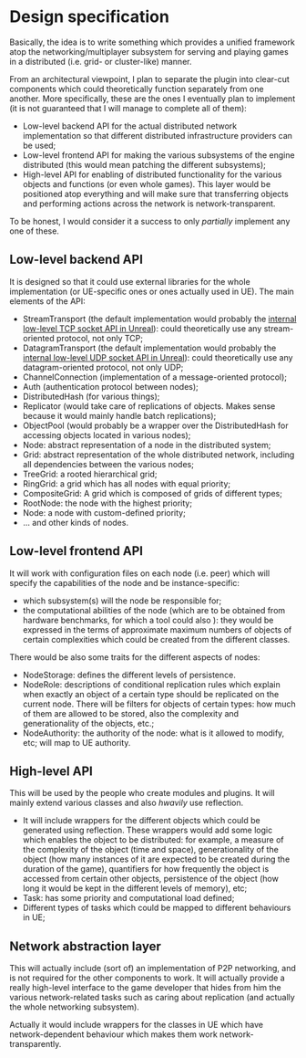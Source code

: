 # Design specification

Basically, the idea is to write something which provides a unified framework atop the networking/multiplayer subsystem for serving and playing games in a distributed (i.e. grid- or cluster-like) manner.

From an architectural viewpoint, I plan to separate the plugin into clear-cut components which could theoretically function separately from one another.
More specifically, these are the ones I eventually plan to implement (it is not guaranteed that I will manage to complete all of them):
* Low-level backend API for the actual distributed network implementation so that different distributed infrastructure providers can be used;
* Low-level frontend API for making the various subsystems of the engine distributed (this would mean patching the different subsystems);
* High-level API for enabling of distributed functionality for the various objects and functions (or even whole games).  This layer would be positioned atop everything and will make sure that transferring objects and performing actions across the network is network-transparent.

To be honest, I would consider it a success to only *partially* implement any one of these.

## Low-level backend API
It is designed so that it could use external libraries for the whole implementation (or UE-specific ones or ones actually used in UE).
The main elements of the API:
* StreamTransport (the default implementation would probably the [internal low-level TCP socket API in Unreal](https://wiki.unrealengine.com/TCP_Socket_Listener,_Receive_Binary_Data_From_an_IP/Port_Into_UE4,_%28Full_Code_Sample%29)):  could theoretically use any stream-oriented protocol, not only TCP;
* DatagramTransport (the default implementation would probably the [internal low-level UDP socket API in Unreal](https://wiki.unrealengine.com/UDP_Socket_Sender_Receiver_From_One_UE4_Instance_To_Another)):  could theoretically use any datagram-oriented protocol, not only UDP;
* ChannelConnection (implementation of a message-oriented protocol);
* Auth (authentication protocol between nodes);
* DistributedHash (for various things);
* Replicator (would take care of replications of objects.  Makes sense because it would mainly handle batch replications);
* ObjectPool (would probably be a wrapper over the DistributedHash for accessing objects located in various nodes);
* Node:  abstract representation of a node in the distributed system;
* Grid:  abstract representation of the whole distributed network, including all dependencies between the various nodes;
* TreeGrid:  a rooted hierarchical grid;
* RingGrid:  a grid which has all nodes with equal priority;
* CompositeGrid:  A grid which is composed of grids of different types;
* RootNode:  the node with the highest priority;
* Node:  a node with custom-defined priority;
* ... and other kinds of nodes.

## Low-level frontend API

It will work with configuration files on each node (i.e. peer) which will specify the capabilities of the node and be instance-specific:
* which subsystem(s) will the node be responsible for;
* the computational abilities of the node (which are to be obtained from hardware benchmarks, for which a tool could also  ):  they would be expressed in the terms of approximate maximum numbers of objects of certain complexities which could be created from the different classes.

There would be also some traits for the different aspects of nodes:

* NodeStorage: defines the different levels of persistence.
* NodeRole: descriptions of conditional replication rules which explain when exactly an object of a certain type should be replicated on the current node.  There will be filters for objects of certain types: how much of them are allowed to be stored, also the complexity and generationality of the objects, etc.;
* NodeAuthority: the authority of the node: what is it allowed to modify, etc; will map to UE authority.

## High-level API

This will be used by the people who create modules and plugins.  It will mainly extend various classes and also *hwavily* use reflection.

* It will include wrappers for the different objects which could be generated using reflection.  These wrappers would add some logic which enables the object to be distributed: for example, a measure of the complexity of the object (time and space), generationality of the object (how many instances of it are expected to be created during the duration of the game), quantifiers for how frequently the object is accessed from certain other objects, persistence of the object (how long it would be kept in the different levels of memory), etc;
* Task:  has some priority and computational load defined;
* Different types of tasks which could be mapped to different behaviours in UE;

## Network abstraction layer

This will actually include (sort of) an implementation of P2P networking, and is not required for the other components to work.
It will actually provide a really high-level interface to the game developer that hides from him the various network-related tasks such as caring about replication (and actually the whole networking subsystem).

Actually it would include wrappers for the classes in UE which have network-dependent behaviour which makes them work network-transparently.
